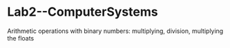 # Lab2--ComputerSystems
Arithmetic operations with binary numbers: multiplying, division, multiplying the floats 
